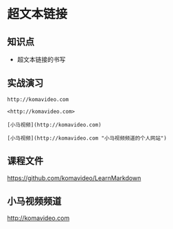 超文本链接
==========

## 知识点

* 超文本链接的书写

## 实战演习

~~~
http://komavideo.com

<http://komavideo.com>

[小马视频](http://komavideo.com)

[小马视频](http://komavideo.com "小马视频频道的个人网站")
~~~

## 课程文件

https://github.com/komavideo/LearnMarkdown

## 小马视频频道

http://komavideo.com
